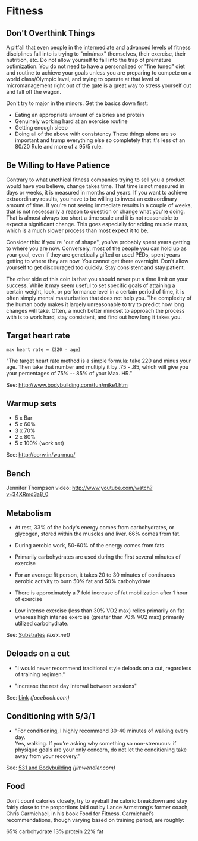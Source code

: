 # Fitness

## Don't Overthink Things
A pitfall that even people in the intermediate and advanced levels of fitness disciplines fall into is trying to "min/max" themselves, their exercise, their nutrition, etc. Do not allow yourself to fall into the trap of premature optimization. You do not need to have a personalized or "fine tuned" diet and routine to achieve your goals unless you are preparing to compete on a world class/Olympic level, and trying to operate at that level of micromanagement right out of the gate is a great way to stress yourself out and fall off the wagon.

Don't try to major in the minors. Get the basics down first:
* Eating an appropriate amount of calories and protein
* Genuinely working hard at an exercise routine
* Getting enough sleep
* Doing all of the above with consistency
These things alone are so important and trump everything else so completely that it's less of an 80/20 Rule and more of a 95/5 rule.

## Be Willing to Have Patience
Contrary to what unethical fitness companies trying to sell you a product would have you believe, change takes time. That time is not measured in days or weeks, it is measured in months and years. If you want to achieve extraordinary results, you have to be willing to invest an extraordinary amount of time. If you're not seeing immediate results in a couple of weeks, that is not necessarily a reason to question or change what you're doing. That is almost always too short a time scale and it is not reasonable to expect a significant change. This goes especially for adding muscle mass, which is a much slower process than most expect it to be.

Consider this: If you're "out of shape", you've probably spent years getting to where you are now. Conversely, most of the people you can hold up as your goal, even if they are genetically gifted or used PEDs, spent years getting to where they are now. You cannot get there overnight. Don't allow yourself to get discouraged too quickly. Stay consistent and stay patient.

The other side of this coin is that you should never put a time limit on your success. While it may seem useful to set specific goals of attaining a certain weight, look, or performance level in a certain period of time, it is often simply mental masturbation that does not help you. The complexity of the human body makes it largely unreasonable to try to predict how long changes will take. Often, a much better mindset to approach the process with is to work hard, stay consistent, and find out how long it takes you.

## Target heart rate

    max heart rate = (220 - age)

"The target heart rate method is a simple formula: take 220 and minus your age.
Then take that number and multiply it by .75 - .85, which will give you your
percentages of 75% -- 85% of your Max. HR."

See: <http://www.bodybuilding.com/fun/mike1.htm>

## Warmup sets

 * 5 x Bar
 * 5 x 60%
 * 3 x 70%
 * 2 x 80%
 * 5 x 100% (work set)

See: <http://corw.in/warmup/>

## Bench

Jennifer Thompson video: <http://www.youtube.com/watch?v=34XRmd3a8_0>

## Metabolism

* At rest, 33% of the body's energy comes from carbohydrates, or glycogen, 
  stored within the muscles and liver. 66% comes from fat.

* During aerobic work, 50-60% of the energy comes from fats

* Primarily carbohydrates are used during the first several minutes of exercise

* For an average fit person, it takes 20 to 30 minutes of continuous aerobic 
  activity to burn 50% fat and 50% carbohydrate

* There is approximately a 7 fold increase of fat mobilization after 1 hour of 
  exercise

* Low intense exercise (less than 30% VO2 max) relies primarily on fat whereas 
  high intense exercise (greater than 70% VO2 max) primarily utilized 
  carbohydrate.

See: [Substrates](http://www.exrx.net/Nutrition/Substrates.html) _(exrx.net)_

## Deloads on a cut

 - "I would never recommend traditional style deloads on a cut, regardless of 
 training regimen."

 - "increase the rest day interval between sessions"

See: [Link](https://www.facebook.com/permalink.php?story_fbid=273265046115238&id=116211138487297&comment_id=1262284&offset=0&total_comments=34) _(facebook.com)_

## Conditioning with 5/3/1

 - "For conditioning, I highly recommend 30-40 minutes of walking every day.  
 Yes,  walking. If you’re asking why something so non-strenuous: if physique 
 goals are your only concern, do not let the conditioning take away from your 
 recovery."

See: [531 and Bodybuilding](http://www.jimwendler.com/2012/09/531-and-bodybuilding/) _(jimwendler.com)_

## Food
Don’t count calories closely, try to eyeball the caloric breakdown and stay fairly close to the proportions laid out by Lance Armstrong’s former coach, Chris Carmichael, in his book Food for Fitness.  Carmichael’s recommendations, though varying based on training period, are roughly:

65% carbohydrate
13% protein
22% fat
